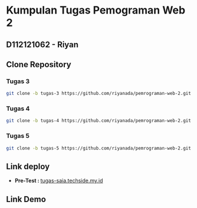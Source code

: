 # Kumpulan Tugas Pemograman Web 2

## D112121062 -  Riyan

## Clone Repository 
### Tugas 3
```sh
git clone -b tugas-3 https://github.com/riyanada/pemrograman-web-2.git
```

### Tugas 4
```sh
git clone -b tugas-4 https://github.com/riyanada/pemrograman-web-2.git
```

### Tugas 5
```sh
git clone -b tugas-5 https://github.com/riyanada/pemrograman-web-2.git
```

## Link deploy
-  <b>Pre-Test : </b><a href="https://tugas-saia.techside.my.id/web-2/tugas-1/mahasiswa.php" target="_blank">tugas-saia.techside.my.id</a>



## Link Demo

